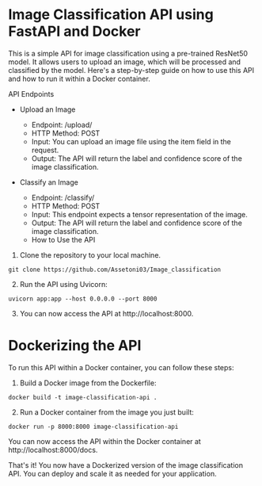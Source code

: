 # Image Classification API using FastAPI and Docker
This is a simple API for image classification using a pre-trained ResNet50 model. It allows users to upload an image, which will be processed and classified by the model. Here's a step-by-step guide on how to use this API and how to run it within a Docker container.

API Endpoints
  - Upload an Image
    - Endpoint: /upload/
    - HTTP Method: POST
    - Input: You can upload an image file using the item field in the request.
    - Output: The API will return the label and confidence score of the image classification.

  - Classify an Image
    - Endpoint: /classify/
    - HTTP Method: POST
    - Input: This endpoint expects a tensor representation of the image.
    - Output: The API will return the label and confidence score of the image classification.
    - How to Use the API
1. Clone the repository to your local machine.
  ```
  git clone https://github.com/Assetoni03/Image_classification
  ```
  
2. Run the API using Uvicorn:
  ```
  uvicorn app:app --host 0.0.0.0 --port 8000
  ```
3. You can now access the API at http://localhost:8000.

# Dockerizing the API
To run this API within a Docker container, you can follow these steps:

1. Build a Docker image from the Dockerfile:
  ```
  docker build -t image-classification-api .
  ```
2. Run a Docker container from the image you just built:
  ```
  docker run -p 8000:8000 image-classification-api
  ```
You can now access the API within the Docker container at http://localhost:8000/docs.

That's it! You now have a Dockerized version of the image classification API. You can deploy and scale it as needed for your application.
